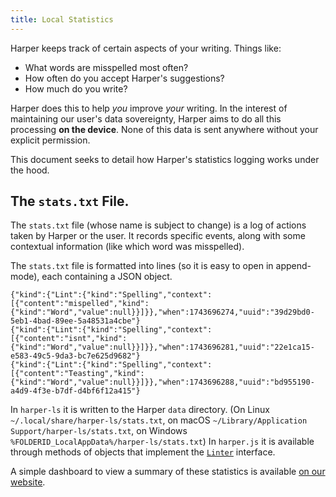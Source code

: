 ```yaml
---
title: Local Statistics
---
```


Harper keeps track of certain aspects of your writing.
Things like:

- What words are misspelled most often?
- How often do you accept Harper's suggestions?
- How much do you write?

Harper does this to help _you_ improve _your_ writing.
In the interest of maintaining our user's data sovereignty, Harper aims to do all this processing __on the device__.
None of this data is sent anywhere without your explicit permission.

This document seeks to detail how Harper's statistics logging works under the hood.

## The `stats.txt` File.

The `stats.txt` file (whose name is subject to change) is a log of actions taken by Harper or the user.
It records specific events, along with some contextual information (like which word was misspelled).

The `stats.txt` file is formatted into lines (so it is easy to open in append-mode), each containing a JSON object.

```
{"kind":{"Lint":{"kind":"Spelling","context":[{"content":"mispelled","kind":{"kind":"Word","value":null}}]}},"when":1743696274,"uuid":"39d29bd0-5eb1-4bad-89ee-5a48531a4cbe"}
{"kind":{"Lint":{"kind":"Spelling","context":[{"content":"isnt","kind":{"kind":"Word","value":null}}]}},"when":1743696281,"uuid":"22e1ca15-e583-49c5-9da3-bc7e625d9682"}
{"kind":{"Lint":{"kind":"Spelling","context":[{"content":"Teasting","kind":{"kind":"Word","value":null}}]}},"when":1743696288,"uuid":"bd955190-a4d9-4f3e-b7df-d4bf6f12a415"}
```

In `harper-ls` it is written to the Harper `data` directory. (On Linux `~/.local/share/harper-ls/stats.txt`, on macOS `~/Library/Application Support/harper-ls/stats.txt`, on Windows `%FOLDERID_LocalAppData%/harper-ls/stats.txt`)
In `harper.js` it is available through methods of objects that implement the [`Linter`](/docs/harperjs/ref/harper.js.linter.html) interface.

A simple dashboard to view a summary of these statistics is available [on our website](/stats).
